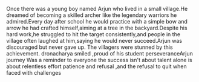 Once there was a young boy named Arjun who lived in a small village.He dreamed of becoming a skilled archer like the legendary warriors he admired.Every day after school he would practice with a simple bow and arrow he had crafted himself,aiming at a tree in the backyard.Despite his hard work,he struggled to hit the target consistently,and people in the village often laughed at him,saying he would never succeed.Arjun was discouraged but never gave up.
The villagers were stunned  by this achievement.
dronacharya smiled ,proud of his student perseveranceArjun journey Was a reminder to everyone  the success 
isn't about talent alone is about relentless effort  patience and refusal ,and the refusal  to quit when faced with challenges
